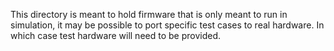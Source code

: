 This directory is meant to hold firmware that is only meant to run in simulation, it may be possible to port specific test cases to real hardware. In which case test hardware will need to be provided.